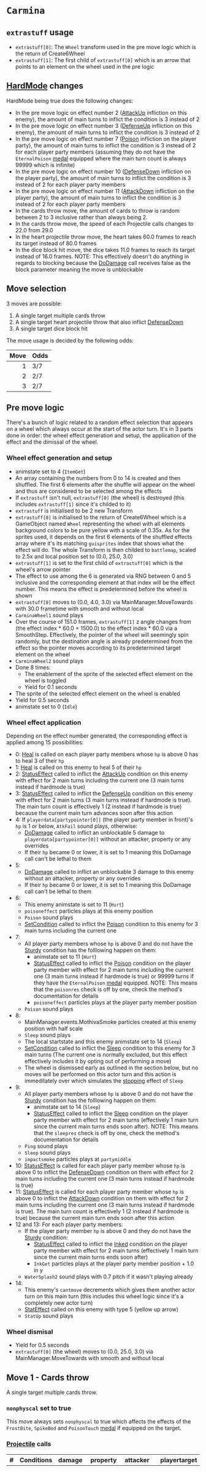 # `Carmina`

## `extrastuff` usage

- `extrastuff[0]`: The `Wheel` transform used in the pre move logic which is the return of Create6Wheel
- `extrastuff[1]`: The first child of `extrastuff[0]` which is an arrow that points to an element on the wheel used in the pre logic

## [HardMode](../../Damage%20pipeline/HardMode.md) changes
HardMode being true does the following changes:

- In the pre move logic on effect number 2 ([AttackUp](../../Actors%20states/BattleCondition/AttackUp.md) infliction on this enemy), the amount of main turns to inflict the condition is 3 instead of 2
- In the pre move logic on effect number 3 ([DefenseUp](../../Actors%20states/BattleCondition/DefenseUp.md) infliction on this enemy), the amount of main turns to inflict the condition is 3 instead of 2
- In the pre move logic on effect number 7 ([Poison](../../Actors%20states/BattleCondition/Poison.md) infliction on the player party), the amount of main turns to inflict the condition is 3 instead of 2 for each player party members (assuming they do not have the `EternalPoison` [medal](../../../Enums%20and%20IDs/Medal.md) equipped where the main turn count is always 99999 which is infinite)
- In the pre move logic on effect number 10 ([DefenseDown](../../Actors%20states/BattleCondition/DefenseDown.md) infliction on the player party), the amount of main turns to inflict the condition is 3 instead of 2 for each player party members
- In the pre move logic on effect number 11 ([AttackDown](../../Actors%20states/BattleCondition/AttackDown.md) infliction on the player party), the amount of main turns to inflict the condition is 3 instead of 2 for each player party members
- In the cards throw move, the amount of cards to throw is random between 2 to 3 inclusive rather than always being 2.
- In the cards throw move, the speed of each Projectile calls changes to 22.0 from 29.0
- In the heart projectile throw move, the heart takes 60.0 frames to reach its target instead of 80.0 frames
- In the dice block hit move, the dice takes 11.0 frames to reach its target instead of 16.0 frames. NOTE: This effectively doesn't do anything in regards to blocking because the [DoDamage](../../Damage%20pipeline/DoDamage.md) call receives false as the block parameter meaning the move is unblockable

## Move selection
3 moves are possible:

1. A single target multiple cards throw
2. A single target heart projectile throw that also inflict [DefenseDown](../../Actors%20states/BattleCondition/DefenseDown.md)
3. A single target dice block hit

The move usage is decided by the following odds:

|Move|Odds|
|---:|----|
|1|3/7|
|2|2/7|
|3|2/7|

## Pre move logic
There's a bunch of logic related to a random effect selection that appears on a wheel which always occur at the start of the actor turn. It's in 3 parts done in order: the wheel effect generation and setup, the application of the effect and the dimissal of the wheel.

### Wheel effect generation and setup

- animstate set to 4 (`ItemGet`)
- An array containing the numbers from 0 to 14 is created and then shuffled. The first 6 elements after the shuffle will appear on the wheel and thus are considered to be selected among the effects
- If `extrastuff` isn't null, `extrastuff[0]` (the wheel) is destroyed (this includes `extrastuff[1]` since it's childed to it)
- `extrastuff` is initialised to be 2 new Transform
- `extrastuff[0]` is initialised to the return of Create6Wheel which is a GameObject named `Wheel` representing the wheel with all elements background colors to be pure yellow with a scale of 0.35x. As for the sprites used, it depends on the first 6 elements of the shuffled effects array where it's its matching `guisprites` index that shows what the effect will do. The whole Transform is then childed to `battlemap`, scaled to 2.5x and local position set to (0.0, 25.0, 3.0)
- `extrastuff[1]` is set to the first child of `extrastuff[0]` which is the wheel's arrow pointer
- The effect to use among the 6 is generated via RNG between 0 and 5 inclusive and the corresponding element at that index will be the effect number. This means the effect is predetermined before the wheel is shown
- `extrastuff[0]` moves to (0.0, 4.0, 3.0) via MainManager.MoveTowards with 30.0 frametime with smooth and without local
- `CarminaWheel1` sound plays
- Over the course of 151.0 frames, `extrastuff[1]` z angle changes from (the effect index * 60.0 + 1500.0) to the effect index * 60.0 via a SmoothStep. Effectively, the pointer of the wheel will seemingly spin randomly, but the destination angle is already predetermined from the effect so the pointer moves according to its predetermined target element on the wheel
- `CarminaWheel2` sound plays
- Done 8 times:
    - The enablement of the sprite of the selected effect element on the wheel is toggled
    - Yield for 0.1 seconds
- The sprite of the selected effect element on the wheel is enabled
- Yield for 0.5 seconds
- animstate set to 0 (`Idle`)

### Wheel effect application
Depending on the effect number generated, the corresponding effect is applied among 15 possibilities:

- 0: [Heal](../../Actors%20states/Heal.md) is called on each player party members whose `hp` is above 0 has to heal 3 of their `hp`
- 1: [Heal](../../Actors%20states/Heal.md) is called on this enemy to heal 5 of their `hp`
- 2: [StatusEffect](../../Actors%20states/Conditions%20methods/StatusEffect.md) called to inflict the [AttackUp](../../Actors%20states/BattleCondition/AttackUp.md) condition on this enemy with effect for 2 main turns including the current one (3 main turns instead if hardmode is true)
- 3: [StatusEffect](../../Actors%20states/Conditions%20methods/StatusEffect.md) called to inflict the [DefenseUp](../../Actors%20states/BattleCondition/DefenseUp.md) condition on this enemy with effect for 2 main turns (3 main turns instead if hardmode is true). The main turn count is effectively 1 (2 instead if hardmode is true) because the current main turn advances soon after this action
- 4: If `playerdata[partypointer[0]]` (the player party member in front)'s `hp` is 1 or below, `AtkFail` sound plays, otherwise:
    - [DoDamage](../../Damage%20pipeline/DoDamage.md) called to inflict an unblockable 5 damage to `playerdata[partypointer[0]]` without an attacker, property or any overrides
    - If their `hp` became 0 or lower, it is set to 1 meaning this DoDamage call can't be lethal to them
- 5:
    - [DoDamage](../../Damage%20pipeline/DoDamage.md) called to inflict an unblockable 3 damage to this enemy without an attacker, property or any overrides
    - If their `hp` became 0 or lower, it is set to 1 meaning this DoDamage call can't be lethal to them
- 6:
    - This enemy animstate is set to 11 (`Hurt`)
    - `poisoneffect` particles plays at this enemy position
    - `Poison` sound plays
    - [SetCondition](../../Actors%20states/Conditions%20methods/SetCondition.md) called to inflict the [Poison](../../Actors%20states/BattleCondition/Poison.md) condition to this enemy for 3 main turns including the current one
- 7: 
    - All player party members whose `hp` is above 0 and do not have the [Sturdy](../../Actors%20states/BattleCondition/Sturdy.md) condition has the folllowing happen on them:
        - animstate set to 11 (`Hurt`)
        - [StatusEffect](../../Actors%20states/Conditions%20methods/StatusEffect.md) called to inflict the [Poison](../../Actors%20states/BattleCondition/Poison.md) condition on the player party member with effect for 2 main turns including the current one (3 main turns instead if hardmode is true) or 99999 turns if they have the `EternalPoison` [medal](../../../Enums%20and%20IDs/Medal.md) equipped. NOTE: This means that the `poisonres` check is off by one, check the method's documentation for details
        - `poisoneffect` particles plays at the player party member position
    - `Poison` sound plays
- 8:
    - MainManager.events.MothivaSmoke particles created at this enemy position with half scale
    - `Sleep` sound plays
    - The local startstate and this enemy animstate set to 14 (`Sleep`)
    - [SetCondition](../../Actors%20states/Conditions%20methods/SetCondition.md) called to inflict the [Sleep](../../Actors%20states/BattleCondition/Sleep.md) condition to this enemy for 3 main turns (The current one is normally excluded, but this effect effectively includes it by opting out of performing a move)
    - The wheel is dismissed early as outlined in the section below, but no moves will be performed on this actor turn and this action is immeditately over which simulates the [stopping](../../Actors%20states/IsStopped.md) effect of `Sleep`
- 9: 
    - All player party members whose `hp` is above 0 and do not have the [Sturdy](../../Actors%20states/BattleCondition/Sturdy.md) condition has the folllowing happen on them:
        - animstate set to 14 (`Sleep`)
        - [StatusEffect](../../Actors%20states/Conditions%20methods/StatusEffect.md) called to inflict the [Sleep](../../Actors%20states/BattleCondition/Sleep.md) condition on the player party member with effect for 2 main turns (effectively 1 main turn since the current main turns ends soon after). NOTE: This means that the `sleepres` check is off by one, check the method's documentation for details
    - `Ping` sound plays
    - `Sleep` sound plays
    - `impactsmoke` particles plays at `partymiddle`
- 10: [StatusEffect](../../Actors%20states/Conditions%20methods/StatusEffect.md) is called for each player party member whose `hp` is above 0 to inflict the [DefenseDown](../../Actors%20states/BattleCondition/DefenseDown.md) condition on them with effect for 2 main turns including the current one (3 main turns instead if hardmode is true)
- 11: [StatusEffect](../../Actors%20states/Conditions%20methods/StatusEffect.md) is called for each player party member whose `hp` is above 0 to inflict the [AttackDown](../../Actors%20states/BattleCondition/AttackDown.md) condition on them with effect for 2 main turns including the current one (3 main turns instead if hardmode is true). The main turn count is effectively 1 (2 instead if hardmode is true) because the current main turn ends soon after this action
- 12 and 13: For each player party members:
    - If the player party member `hp` is above 0 and they do not have the [Sturdy](../../Actors%20states/BattleCondition/Sturdy.md) condition:
        - [StatusEffect](../../Actors%20states/Conditions%20methods/StatusEffect.md) called to inflict the [Inked](../../Actors%20states/BattleCondition/Inked.md) condition on the player party member with effect for 2 main turns (effectively 1 main turn since the current main turns ends soon after)
        - `InkGet` particles plays at the player party member position + 1.0 in y
    - `WaterSplash2` sound plays with 0.7 pitch if it wasn't playing already
- 14:
    - This enemy's `cantmove` decrements which gives them another actor turn on this main turn (this includes this wheel logic since it's a completely new actor turn)
    - [StatEffect](../../Visual%20rendering/StatEffect.md) called on this enemy with type 5 (yellow up arrow)
    - `StatUp` sound plays

### Wheel dismisal

- Yield for 0.5 seconds
- `extrastuff[0]` (the wheel) moves to (0.0, 25.0, 3.0) via MainManager.MoveTowards with smooth and without local

## Move 1 - Cards throw
A single target multiple cards throw.

### `nonphyscal` set to true
This move always sets `nonphyscal` to true which affects the effects of the `FrostBite`, `SpikeBod` and `PoisonTouch` [medal](../Enums%20and%20IDs/Medal.md) if equipped on the target.

### [Projectile](../../Damage%20pipeline/Projectile.md) calls

|#|Conditions|damage|property|attacker|playertarget|obj|speed|height|extraargs|destroyparticle|audioonhit|audiomoving|spin|nosound|
|-:|---------|------|--------|--------|-----------|---|-----|------|---------|--------------|----------|-----------|----|------|
|1|Always happen 2 times (random between 2 to 3 times instead if hardmode is true)|3|Random among the following:<ul><li>null</li><li>[Sleep](../../Damage%20pipeline/AttackProperty.md)</li><li>[Poison](../../Damage%20pipeline/AttackProperty.md)</li></ul>|This enemy|`playertargetID` after [GetSingleTarger](../../Actors%20states/Targetting/GetRandomAvaliablePlayer.md#getsingletarget) (target is the same for all calls)|A new sprite object rooted with a SpriteRenderer using a `guisprite` sprite whose index depends on the property sent (90 for null which is a regular spy card, 116 for `Sleep` which is a mini boss spy card and 117 for `Poison` which is a boss spy card) positioned at this enemy + (-1.0, 1.5, -0.1) with a ShadowLite that is SetUp with 0.3 opacity and 0.5 size scaled at 0.2x and 90.0 z angle|29 (22 instead if hardmode is true)|0.0|null|null|null|null|(0.0, 0.0, -30.0)|false|

### Logic sequence

- [GetSingleTarget](../../Actors%20states/Targetting/GetRandomAvaliablePlayer.md#getsingletarget) called
- Camera moves to look at the midpoint between this enemy and `playertargetentity`
- A new SpriteRenderer is created to hold the cards projectile with the amount to throw which is 2 (random between 2 and 3 instead if hardmode is true)
- For each card to throw:
    - animstate set to 102
    - Yield for 0.25 seconds
    - Yield for 0.1 seconds
    - The property of the attack is determined and it's random among null, `Sleep` and `Poison`
    - `Toss` sound plays
    - The card element is set to a new sprite object rooted with a SpriteRenderer using a `guisprite` sprite whose index depends on the property sent (90 for null which is a regular spy card, 116 for `Sleep` which is a mini boss spy card and 117 for `Poison` which is a boss spy card) positioned at this enemy + (-1.0, 1.5, -0.1) with a ShadowLite that is SetUp with 0.3 opacity and 0.5 size scaled at 0.2x and 90.0 z angle
    - Projectile 1 call happens
    - animstate set to 103
    - Yield for 0.33 seconds
- Yield all frames until all the card elements in the array are null (meaning all Projectile calls completed)

## Move 2 - Heart projectile throw
A single target heart projectile throw that also inflict [DefenseDown](../../Actors%20states/BattleCondition/DefenseDown.md).

### `nonphyscal` set to true
This move always sets `nonphyscal` to true which affects the effects of the `FrostBite`, `SpikeBod` and `PoisonTouch` [medal](../Enums%20and%20IDs/Medal.md) if equipped on the target.

### [DoDamage](../../Damage%20pipeline/DoDamage.md) calls

|#|Conditions|attacker|target|damageammount|property|overrides|block|
|-:|---|---|---|---|---|---|---|
|1|Always happen|This enemy|`playertargetID` after [GetSingleTarget](../../Actors%20states/Targetting/GetRandomAvaliablePlayer.md#getsingletarget)|3|[Numb](../../Actors%20states/BattleCondition/Numb.md)|null|`commandsuccess`|

### Logic sequence

- [GetSingleTarget](../../Actors%20states/Targetting/GetRandomAvaliablePlayer.md#getsingletarget) called
- Camera moves to look near this enemy
- animstate set to 104
- Yield for 0.25 seconds
- Yield for 0.1 seconds
- `Kiss` sound plays
- `Lazer3` sound plays
- A new sprite object is created rooted using the `Sprites/Particles/plainheart` sprite positioned offscreen at 999.0 in y with a color of E57F8C (light red) with a scale of 0.65x and a ShadowLite SetUp with 0.3 opacity and 0.6 size
- Yield for 0.3 seconds
- Camera moves to look near `playertargetentity`
- Over the course of 80.0 frames (60.0 frames instead if hardmode is true), the `Sprites/Particles/plainheart` moves from this enemy position + (-1.0, 1.85, -0.1) to `playertargetentity` position + (0.0, 1.0, -0.1) via a lerp. Before each frame yield, the z angle is set to Sin(Time.time * 3.0) * 10.0
- Camera moves to look near the rooted MainCam object
- `Sprites/Particles/plainheart` gets destroyed
- DoDamage 1 call happens
- `StatDown` sound plays
- [StatEffect](../../Visual%20rendering/StatEffect.md) called on `playertargetentity` with type 3 (blue down arrow)
- [SetCondition](../../Actors%20states/Conditions%20methods/SetCondition.md) called on `playertargetentity` to inflict [DefenseDown](../../Actors%20states/BattleCondition/DefenseDown.md) for 3 main turns (2 main turns instead if `commandsuccess` is true which means the player blocked ignoring FRAMEONE). Effectively, it's 2 or 1 main turns since the current main turns ends soon after
- Yield for 0.5 seconds

## Move 3 - Dice block hit
A single target dice block hit.

### `nonphyscal` set to true
This move always sets `nonphyscal` to true which affects the effects of the `FrostBite`, `SpikeBod` and `PoisonTouch` [medal](../Enums%20and%20IDs/Medal.md) if equipped on the target.

### [DoDamage](../../Damage%20pipeline/DoDamage.md) calls

|#|Conditions|attacker|target|damageammount|property|overrides|block|
|-:|---|---|---|---|---|---|---|
|1|Always happen|null|`playerdata[playertargetID]` after [GetSingleTarger](../../Actors%20states/Targetting/GetRandomAvaliablePlayer.md#getsingletarget)|Random between 1 and 6 inclusive|[NoExceptions](../../Damage%20pipeline/AttackProperty.md)|null|false|

### Logic sequence

- [GetSingleTarget](../../Actors%20states/Targetting/GetRandomAvaliablePlayer.md#getsingletarget) called
- animstate set to 105
- A random number is generated between 0 and 5 inclusive which will be the number shown of the dice block and the damageammount is obtained by adding 1 to this number
- A `Prefabs/Objects/carminadice` is created rooted positioned at `playertargetentity` position + (0.0, 3.5, 0.0) with random angles between (-360.0, -360.0, -360.0) and (360.0, 360.0, 360.0)
- Camera moves to look near `playerdata[playertargetID]`
- DeathSmoke particles plats at the `Prefabs/Objects/carminadice` position
- `CarminaDice1` sound plays
- Over the course of 101.0 frames, the angles of `Prefabs/Objects/carminadice` changes from its current angles * 5.0 to one of 6 randomly chosen hardcoded values such that the number shown to the camera matches the number generated earlier + 1 via a SmoothLerp. The scale also changes from 0.25x to 0.75x via a lerp
- `Prefabs/Objects/carminadice` moves +1.0 in y via a MainManager.MoveTowards with a frametime of 15.0 with smooth and without local
- Yield for 0.25 seconds
- The MainManager.MoveTowards call is stopped
- animstate set to 106
- `CarminaDice2` sound plays
- Over the course of 16.0 frames (11.0 instead if hardmode is true), `Prefabs/Objects/carminadice` moves to `playertargetentity` position + 0.65 in y via a lerp
- `explosionsmall` particles plays at the `Prefabs/Objects/carminadice` position
- `Prefabs/Objects/carminadice` gets destroyed
- ShakeScreen called with 0.1 ammount, 0.65 time with dontreset
- DoDamage 1 call happens
- Yield for 0.5 seconds
